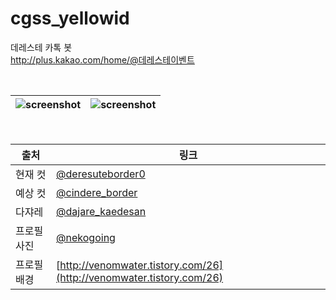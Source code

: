 # cgss_yellowid
데레스테 카톡 봇  
http://plus.kakao.com/home/@데레스테이벤트  

<br>

| ![screenshot](http://nupamore.github.io/img/cgss_yellowid1.jpg) | ![screenshot](http://nupamore.github.io/img/cgss_yellowid2.jpg) |
| --- | --- |

<br>

| 출처 | 링크 |
| --- | --- |
| 현재 컷 | [@deresuteborder0](https://twitter.com/deresuteborder0) |
| 예상 컷 | [@cindere_border](https://twitter.com/cindere_border) |
| 다쟈레 | [@dajare_kaedesan](https://twitter.com/dajare_kaedesan) |
| 프로필사진 | [@nekogoing](https://twitter.com/nekogoing) |
| 프로필배경 | [http://venomwater.tistory.com/26](http://venomwater.tistory.com/26) |
